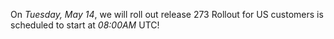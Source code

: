 On *Tuesday, May 14*, we will roll out release 273
Rollout for US customers is scheduled to start at *08:00AM* UTC!
